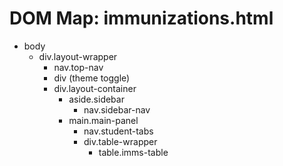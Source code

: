 # DOM Map: immunizations.html

- body
  - div.layout-wrapper
    - nav.top-nav
    - div (theme toggle)
    - div.layout-container
      - aside.sidebar
        - nav.sidebar-nav
      - main.main-panel
        - nav.student-tabs
        - div.table-wrapper
          - table.imms-table
